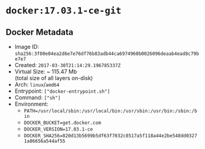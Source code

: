 # `docker:17.03.1-ce-git`

## Docker Metadata

- Image ID: `sha256:3f00e04ea2d6e7e76df76b83adb44ca6974960b0026096deaab4ead8c79be7e7`
- Created: `2017-03-30T21:14:29.196785337Z`
- Virtual Size: ~ 115.47 Mb  
  (total size of all layers on-disk)
- Arch: `linux`/`amd64`
- Entrypoint: `["docker-entrypoint.sh"]`
- Command: `["sh"]`
- Environment:
  - `PATH=/usr/local/sbin:/usr/local/bin:/usr/sbin:/usr/bin:/sbin:/bin`
  - `DOCKER_BUCKET=get.docker.com`
  - `DOCKER_VERSION=17.03.1-ce`
  - `DOCKER_SHA256=820d13b5699b5df63f7032c8517a5f118a44e2be548dd03271a86656a544af55`
